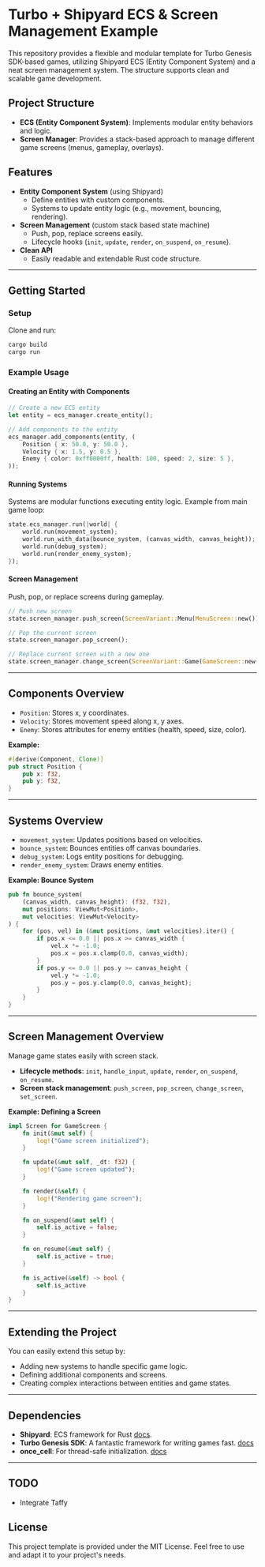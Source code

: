 # Turbo + Shipyard ECS & Screen Management Example

This repository provides a flexible and modular template for Turbo Genesis SDK-based games, utilizing Shipyard ECS (Entity Component System) and a neat screen management system. The structure supports clean and scalable game development.

## Project Structure

- **ECS (Entity Component System)**: Implements modular entity behaviors and logic.
- **Screen Manager**: Provides a stack-based approach to manage different game screens (menus, gameplay, overlays).

## Features

- **Entity Component System** (using Shipyard)
  - Define entities with custom components.
  - Systems to update entity logic (e.g., movement, bouncing, rendering).
- **Screen Management** (custom stack based state machine)
  - Push, pop, replace screens easily.
  - Lifecycle hooks (`init`, `update`, `render`, `on_suspend`, `on_resume`).
- **Clean API**
  - Easily readable and extendable Rust code structure.

---

## Getting Started

### Setup

Clone and run:

```bash
cargo build
cargo run
```

### Example Usage

#### Creating an Entity with Components

```rust
// Create a new ECS entity
let entity = ecs_manager.create_entity();

// Add components to the entity
ecs_manager.add_components(entity, (
    Position { x: 50.0, y: 50.0 },
    Velocity { x: 1.5, y: 0.5 },
    Enemy { color: 0xff0000ff, health: 100, speed: 2, size: 5 },
));
```

#### Running Systems

Systems are modular functions executing entity logic. Example from main game loop:

```rust
state.ecs_manager.run(|world| {
    world.run(movement_system);
    world.run_with_data(bounce_system, (canvas_width, canvas_height));
    world.run(debug_system);
    world.run(render_enemy_system);
});
```

#### Screen Management

Push, pop, or replace screens during gameplay.

```rust
// Push new screen
state.screen_manager.push_screen(ScreenVariant::Menu(MenuScreen::new()));

// Pop the current screen
state.screen_manager.pop_screen();

// Replace current screen with a new one
state.screen_manager.change_screen(ScreenVariant::Game(GameScreen::new()));
```

---

## Components Overview

- `Position`: Stores x, y coordinates.
- `Velocity`: Stores movement speed along x, y axes.
- `Enemy`: Stores attributes for enemy entities (health, speed, size, color).

**Example:**

```rust
#[derive(Component, Clone)]
pub struct Position {
    pub x: f32,
    pub y: f32,
}
```

---

## Systems Overview

- `movement_system`: Updates positions based on velocities.
- `bounce_system`: Bounces entities off canvas boundaries.
- `debug_system`: Logs entity positions for debugging.
- `render_enemy_system`: Draws enemy entities.

**Example: Bounce System**

```rust
pub fn bounce_system(
    (canvas_width, canvas_height): (f32, f32),
    mut positions: ViewMut<Position>, 
    mut velocities: ViewMut<Velocity>
) {
    for (pos, vel) in (&mut positions, &mut velocities).iter() {
        if pos.x <= 0.0 || pos.x >= canvas_width {
            vel.x *= -1.0;
            pos.x = pos.x.clamp(0.0, canvas_width);
        }
        if pos.y <= 0.0 || pos.y >= canvas_height {
            vel.y *= -1.0;
            pos.y = pos.y.clamp(0.0, canvas_height);
        }
    }
}
```

---

## Screen Management Overview

Manage game states easily with screen stack.

- **Lifecycle methods**: `init`, `handle_input`, `update`, `render`, `on_suspend`, `on_resume`.
- **Screen stack management**: `push_screen`, `pop_screen`, `change_screen`, `set_screen`.

**Example: Defining a Screen**

```rust
impl Screen for GameScreen {
    fn init(&mut self) {
        log!("Game screen initialized");
    }

    fn update(&mut self, _dt: f32) {
        log!("Game screen updated");
    }

    fn render(&self) {
        log!("Rendering game screen");
    }

    fn on_suspend(&mut self) {
        self.is_active = false;
    }

    fn on_resume(&mut self) {
        self.is_active = true;
    }

    fn is_active(&self) -> bool {
        self.is_active
    }
}
```

---

## Extending the Project

You can easily extend this setup by:

- Adding new systems to handle specific game logic.
- Defining additional components and screens.
- Creating complex interactions between entities and game states.

---

## Dependencies

- **Shipyard**: ECS framework for Rust [docs](https://docs.rs/shipyard/latest/shipyard/index.html).
- **Turbo Genesis SDK**: A fantastic framework for writing games fast. [docs](https://docs.rs/turbo-genesis-sdk/2.1.0/turbo_genesis_sdk/index.html)
- **once_cell**: For thread-safe initialization. [docs](https://docs.rs/once_cell/1.18.0/once_cell/index.html)

---
## TODO

- Integrate Taffy

## License

This project template is provided under the MIT License. Feel free to use and adapt it to your project's needs.
